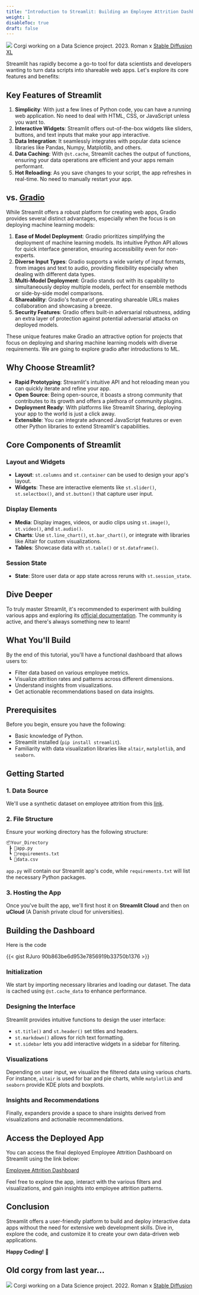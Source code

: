 ```yaml
---
title: "Introduction to Streamlit: Building an Employee Attrition Dashboard"
weight: 1
disableToc: true
draft: false
---
```


![](/ds23/images/ds_corgy_23_c.jpg)
Corgi working on a Data Science project. 2023. Roman x [Stable Diffusion XL](https://stability.ai)


Streamlit has rapidly become a go-to tool for data scientists and developers wanting to turn data scripts into shareable web apps. Let's explore its core features and benefits:

## Key Features of Streamlit

1. **Simplicity**: With just a few lines of Python code, you can have a running web application. No need to deal with HTML, CSS, or JavaScript unless you want to.
2. **Interactive Widgets**: Streamlit offers out-of-the-box widgets like sliders, buttons, and text inputs that make your app interactive.
3. **Data Integration**: It seamlessly integrates with popular data science libraries like Pandas, Numpy, Matplotlib, and others.
4. **Data Caching**: With `@st.cache`, Streamlit caches the output of functions, ensuring your data operations are efficient and your apps remain performant.
5. **Hot Reloading**: As you save changes to your script, the app refreshes in real-time. No need to manually restart your app.

## vs. [Gradio](https://www.gradio.app/) 

While Streamlit offers a robust platform for creating web apps, Gradio provides several distinct advantages, especially when the focus is on deploying machine learning models:

1. **Ease of Model Deployment**: Gradio prioritizes simplifying the deployment of machine learning models. Its intuitive Python API allows for quick interface generation, ensuring accessibility even for non-experts.
2. **Diverse Input Types**: Gradio supports a wide variety of input formats, from images and text to audio, providing flexibility especially when dealing with different data types.
3. **Multi-Model Deployment**: Gradio stands out with its capability to simultaneously deploy multiple models, perfect for ensemble methods or side-by-side model comparisons.
4. **Shareability**: Gradio's feature of generating shareable URLs makes collaboration and showcasing a breeze.
5. **Security Features**: Gradio offers built-in adversarial robustness, adding an extra layer of protection against potential adversarial attacks on deployed models.

These unique features make Gradio an attractive option for projects that focus on deploying and sharing machine learning models with diverse requirements. We are going to explore gradio after introductions to ML.


## Why Choose Streamlit?

- **Rapid Prototyping**: Streamlit's intuitive API and hot reloading mean you can quickly iterate and refine your app.
- **Open Source**: Being open-source, it boasts a strong community that contributes to its growth and offers a plethora of community plugins.
- **Deployment Ready**: With platforms like Streamlit Sharing, deploying your app to the world is just a click away.
- **Extensible**: You can integrate advanced JavaScript features or even other Python libraries to extend Streamlit's capabilities.

## Core Components of Streamlit

### Layout and Widgets

- **Layout**: `st.columns` and `st.container` can be used to design your app's layout.
- **Widgets**: These are interactive elements like `st.slider()`, `st.selectbox()`, and `st.button()` that capture user input.

### Display Elements

- **Media**: Display images, videos, or audio clips using `st.image()`, `st.video()`, and `st.audio()`.
- **Charts**: Use `st.line_chart()`, `st.bar_chart()`, or integrate with libraries like Altair for custom visualizations.
- **Tables**: Showcase data with `st.table()` or `st.dataframe()`.

### Session State

- **State**: Store user data or app state across reruns with `st.session_state`.

## Dive Deeper

To truly master Streamlit, it's recommended to experiment with building various apps and exploring its [official documentation](https://docs.streamlit.io/). The community is active, and there's always something new to learn!


## What You'll Build

By the end of this tutorial, you'll have a functional dashboard that allows users to:
- Filter data based on various employee metrics.
- Visualize attrition rates and patterns across different dimensions.
- Understand insights from visualizations.
- Get actionable recommendations based on data insights.

## Prerequisites

Before you begin, ensure you have the following:
- Basic knowledge of Python.
- Streamlit installed (`pip install streamlit`).
- Familiarity with data visualization libraries like `altair`, `matplotlib`, and `seaborn`.

## Getting Started

### 1. Data Source

We'll use a synthetic dataset on employee attrition from this [link](https://raw.githubusercontent.com/aaubs/ds-master/main/apps/M1-attrition-streamlit/HR-Employee-Attrition-synth.csv).



### 2. File Structure

Ensure your working directory has the following structure:

```bash
📦Your_Directory
 ┣ 📜app.py
 ┗ 📜requirements.txt
 ┗ 📜data.csv
 ```


`app.py` will contain our Streamlit app's code, while `requirements.txt` will list the necessary Python packages.

### 3. Hosting the App

Once you've built the app, we'll first host it on **Streamlit Cloud** and then on **uCloud** (A Danish private cloud for universities).

## Building the Dashboard

Here is the code

{{< gist RJuro 90b863be6d953e7856919b33750b1376 >}}


### Initialization

We start by importing necessary libraries and loading our dataset. The data is cached using `@st.cache_data` to enhance performance.

### Designing the Interface

Streamlit provides intuitive functions to design the user interface:
- `st.title()` and `st.header()` set titles and headers.
- `st.markdown()` allows for rich text formatting.
- `st.sidebar` lets you add interactive widgets in a sidebar for filtering.

### Visualizations

Depending on user input, we visualize the filtered data using various charts. For instance, `altair` is used for bar and pie charts, while `matplotlib` and `seaborn` provide KDE plots and boxplots.

### Insights and Recommendations

Finally, expanders provide a space to share insights derived from visualizations and actionable recommendations.

## Access the Deployed App

You can access the final deployed Employee Attrition Dashboard on Streamlit using the link below:

[Employee Attrition Dashboard](https://m1-attrition-app-5axd6zprgn57jmwujpjuhn.streamlit.app)

Feel free to explore the app, interact with the various filters and visualizations, and gain insights into employee attrition patterns.


## Conclusion

Streamlit offers a user-friendly platform to build and deploy interactive data apps without the need for extensive web development skills. Dive in, explore the code, and customize it to create your own data-driven web applications.



**Happy Coding!** 🚀


## Old corgy from last year...
![](/ds22/images/ds_corgi.png)
Corgi working on a Data Science project. 2022. Roman x [Stable Diffusion](https://stability.ai/blog/stable-diffusion-public-release)